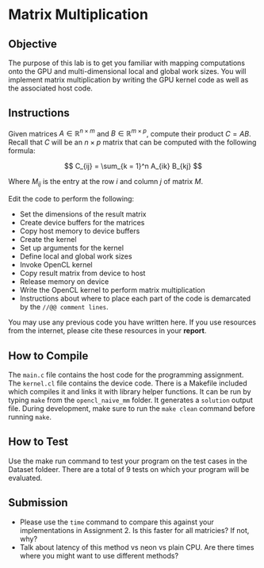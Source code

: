 # Matrix Multiplication
## Objective
The purpose of this lab is to get you familiar with mapping computations onto the GPU and multi-dimensional local and global work sizes. You will implement matrix multiplication by writing the GPU kernel code as well as the associated host code.

## Instructions
Given matrices $A \in \mathbb{R}^{n \times m}$ and $B \in \mathbb{R}^{m \times p}$, compute their product $C = AB$. Recall that $C$ will be an $n \times p$ matrix that can be computed with the following formula:

$$
C_{ij} = \sum_{k = 1}^n A_{ik} B_{kj}
$$

Where $M_{ij}$ is the entry at the row $i$ and column $j$ of matrix $M$.

Edit the code to perform the following:

* Set the dimensions of the result matrix
* Create device buffers for the matrices
* Copy host memory to device buffers
* Create the kernel
* Set up arguments for the kernel
* Define local and global work sizes
* Invoke OpenCL kernel
* Copy result matrix from device to host
* Release memory on device
* Write the OpenCL kernel to perform matrix multiplication
* Instructions about where to place each part of the code is demarcated by the `//@@ comment lines`.

You may use any previous code you have written here.  If you use resources from the internet, please cite these resources in your **report**.

## How to Compile
The `main.c` file contains the host code for the programming assignment. The `kernel.cl` file contains the device code. There is a Makefile included which compiles it and links it with library helper functions. It can be run by typing `make` from the `opencl_naive_mm` folder. It generates a `solution` output file. During development, make sure to run the `make clean` command before running `make`.

## How to Test
Use the make run command to test your program on the test cases in the Dataset foldeer. There are a total of 9 tests on which your program will be evaluated.

## Submission
* Please use the `time` command to compare this against your implementations in Assignment 2.  Is this faster for all matricies?  If not, why?
* Talk about latency of this method vs neon vs plain CPU.  Are there times where you might want to use different methods?